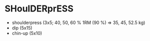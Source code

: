 # SHoulDERprESS
* shoulderpress (3x5; 40, 50, 60 % 1RM (90 %) => 35, 45, 52.5 kg)
* dip (5x15)
* chin-up (5x10)
